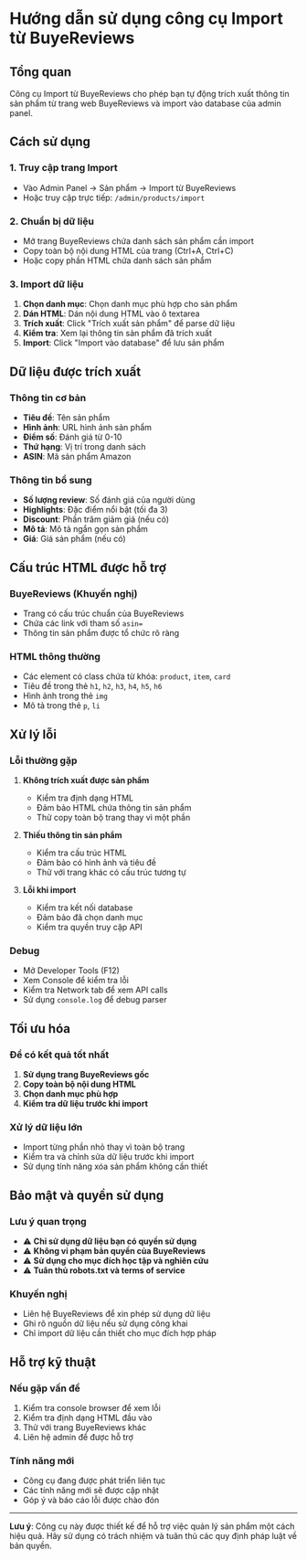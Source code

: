 # Hướng dẫn sử dụng công cụ Import từ BuyeReviews

## Tổng quan
Công cụ Import từ BuyeReviews cho phép bạn tự động trích xuất thông tin sản phẩm từ trang web BuyeReviews và import vào database của admin panel.

## Cách sử dụng

### 1. Truy cập trang Import
- Vào Admin Panel → Sản phẩm → Import từ BuyeReviews
- Hoặc truy cập trực tiếp: `/admin/products/import`

### 2. Chuẩn bị dữ liệu
- Mở trang BuyeReviews chứa danh sách sản phẩm cần import
- Copy toàn bộ nội dung HTML của trang (Ctrl+A, Ctrl+C)
- Hoặc copy phần HTML chứa danh sách sản phẩm

### 3. Import dữ liệu
1. **Chọn danh mục**: Chọn danh mục phù hợp cho sản phẩm
2. **Dán HTML**: Dán nội dung HTML vào ô textarea
3. **Trích xuất**: Click "Trích xuất sản phẩm" để parse dữ liệu
4. **Kiểm tra**: Xem lại thông tin sản phẩm đã trích xuất
5. **Import**: Click "Import vào database" để lưu sản phẩm

## Dữ liệu được trích xuất

### Thông tin cơ bản
- **Tiêu đề**: Tên sản phẩm
- **Hình ảnh**: URL hình ảnh sản phẩm
- **Điểm số**: Đánh giá từ 0-10
- **Thứ hạng**: Vị trí trong danh sách
- **ASIN**: Mã sản phẩm Amazon

### Thông tin bổ sung
- **Số lượng review**: Số đánh giá của người dùng
- **Highlights**: Đặc điểm nổi bật (tối đa 3)
- **Discount**: Phần trăm giảm giá (nếu có)
- **Mô tả**: Mô tả ngắn gọn sản phẩm
- **Giá**: Giá sản phẩm (nếu có)

## Cấu trúc HTML được hỗ trợ

### BuyeReviews (Khuyến nghị)
- Trang có cấu trúc chuẩn của BuyeReviews
- Chứa các link với tham số `asin=`
- Thông tin sản phẩm được tổ chức rõ ràng

### HTML thông thường
- Các element có class chứa từ khóa: `product`, `item`, `card`
- Tiêu đề trong thẻ `h1`, `h2`, `h3`, `h4`, `h5`, `h6`
- Hình ảnh trong thẻ `img`
- Mô tả trong thẻ `p`, `li`

## Xử lý lỗi

### Lỗi thường gặp
1. **Không trích xuất được sản phẩm**
   - Kiểm tra định dạng HTML
   - Đảm bảo HTML chứa thông tin sản phẩm
   - Thử copy toàn bộ trang thay vì một phần

2. **Thiếu thông tin sản phẩm**
   - Kiểm tra cấu trúc HTML
   - Đảm bảo có hình ảnh và tiêu đề
   - Thử với trang khác có cấu trúc tương tự

3. **Lỗi khi import**
   - Kiểm tra kết nối database
   - Đảm bảo đã chọn danh mục
   - Kiểm tra quyền truy cập API

### Debug
- Mở Developer Tools (F12)
- Xem Console để kiểm tra lỗi
- Kiểm tra Network tab để xem API calls
- Sử dụng `console.log` để debug parser

## Tối ưu hóa

### Để có kết quả tốt nhất
1. **Sử dụng trang BuyeReviews gốc**
2. **Copy toàn bộ nội dung HTML**
3. **Chọn danh mục phù hợp**
4. **Kiểm tra dữ liệu trước khi import**

### Xử lý dữ liệu lớn
- Import từng phần nhỏ thay vì toàn bộ trang
- Kiểm tra và chỉnh sửa dữ liệu trước khi import
- Sử dụng tính năng xóa sản phẩm không cần thiết

## Bảo mật và quyền sử dụng

### Lưu ý quan trọng
- ⚠️ **Chỉ sử dụng dữ liệu bạn có quyền sử dụng**
- ⚠️ **Không vi phạm bản quyền của BuyeReviews**
- ⚠️ **Sử dụng cho mục đích học tập và nghiên cứu**
- ⚠️ **Tuân thủ robots.txt và terms of service**

### Khuyến nghị
- Liên hệ BuyeReviews để xin phép sử dụng dữ liệu
- Ghi rõ nguồn dữ liệu nếu sử dụng công khai
- Chỉ import dữ liệu cần thiết cho mục đích hợp pháp

## Hỗ trợ kỹ thuật

### Nếu gặp vấn đề
1. Kiểm tra console browser để xem lỗi
2. Kiểm tra định dạng HTML đầu vào
3. Thử với trang BuyeReviews khác
4. Liên hệ admin để được hỗ trợ

### Tính năng mới
- Công cụ đang được phát triển liên tục
- Các tính năng mới sẽ được cập nhật
- Góp ý và báo cáo lỗi được chào đón

---

**Lưu ý**: Công cụ này được thiết kế để hỗ trợ việc quản lý sản phẩm một cách hiệu quả. Hãy sử dụng có trách nhiệm và tuân thủ các quy định pháp luật về bản quyền.

